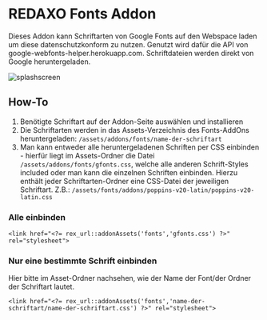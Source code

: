 # REDAXO Fonts Addon
Dieses Addon kann Schriftarten von Google Fonts auf den Webspace laden um diese datenschutzkonform zu nutzen.
Genutzt wird dafür die API von google-webfonts-helper.herokuapp.com. Schriftdateien werden direkt von Google heruntergeladen.

![splashscreen](https://user-images.githubusercontent.com/16903055/198571774-f7a79435-3925-41f1-9ef3-797ce97041d2.png)

## How-To
1. Benötigte Schriftart auf der Addon-Seite auswählen und installieren
2. Die Schriftarten werden in das Assets-Verzeichnis des Fonts-AddOns heruntergeladen: `/assets/addons/fonts/name-der-schriftart`
3. Man kann entweder alle heruntergeladenen Schriften per CSS einbinden - hierfür liegt im Assets-Ordner die Datei `/assets/addons/fonts/gfonts.css`, welche alle anderen Schrift-Styles included oder man kann die einzelnen Schriften einbinden. Hierzu enthält jeder Schriftarten-Ordner eine CSS-Datei der jeweiligen Schriftart. Z.B.: `/assets/fonts/addons/poppins-v20-latin/poppins-v20-latin.css`

### Alle einbinden
`<link href="<?= rex_url::addonAssets('fonts','gfonts.css') ?>" rel="stylesheet">`
### Nur eine bestimmte Schrift einbinden
Hier bitte im Asset-Ordner nachsehen, wie der Name der Font/der Ordner der Schriftart lautet.

`<link href="<?= rex_url::addonAssets('fonts','name-der-schriftart/name-der-schriftart.css') ?>" rel="stylesheet">`